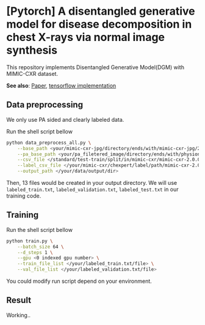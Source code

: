 # [Pytorch] A disentangled generative model for disease decomposition in chest X-rays via normal image synthesis

This repository implements Disentangled Generative Model(DGM) with MIMIC-CXR dataset.

**See also**: [Paper](https://doi.org/10.1016/j.media.2020.101839), [tensorflow implementation](https://github.com/YeongHyeon/DGM-TF)

## Data preprocessing

We only use PA sided and clearly labeled data.

Run the shell script bellow

```bash
python data_preprocess_all.py \
    --base_path <your/mimic-cxr-jpg/directory/ends/with/mimic-cxr-jpg/2.1.0/files> \
    --pa_base_path <your/pa_filetered_image/directory/ends/with/physionet.org/pa_filter/pa_filtered_images> \
    --csv_file </standard/test-train/split/in/mimic-cxr/mimic-cxr-2.0.0-split.csv> \
    --label_csv_file </your/mimic-cxr/chexpert/label/path/mimic-cxr-2.0.0-chexpert.csv> \
    --output_path </your/data/output/dir>
```

Then, 13 files would be created in your output directory. We will use `labeled_train.txt`, `labeled_validation.txt`, `labeled_test.txt` in our training code.

## Training

Run the shell script bellow

```bash
python train.py \
    --batch_size 64 \
    --d_steps 1 \
    --gpu <0 indexed gpu number> \
    --train_file_list </your/labeled_train.txt/file> \
    --val_file_list </your/labeled_validation.txt/file>
```

You could modify run script depend on your environment.

## Result

Working..